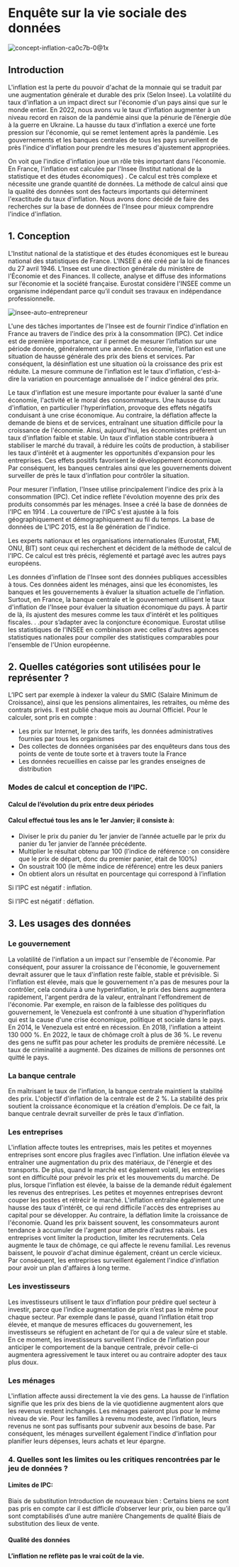 # Enquête sur la vie sociale des données
![concept-inflation-ca0c7b-0@1x](https://user-images.githubusercontent.com/118843717/204086325-4ae1ba6e-109c-4ee6-81e2-a31fb9232706.jpeg)

## Introduction

L'inflation est la perte du pouvoir d'achat de la monnaie qui se traduit par une augmentation générale et durable des prix (Selon Insee). La volatilité du taux d'inflation a un impact direct sur l'économie d'un pays ainsi que sur le monde entier. En 2022, nous avons vu le taux d'inflation augmenter à un niveau record en raison de la pandémie ainsi que la pénurie de l’énergie dûe à la guerre en Ukraine. La hausse du taux d'inflation a exercé une forte pression sur l'économie, qui se remet lentement après la pandémie. Les gouvernements et les banques centrales de tous les pays surveillent de près l'indice d'inflation pour prendre les mesures d'ajustement appropriées.

On voit que l'indice d'inflation joue un rôle très important dans l'économie. En France, l'inflation est calculée par l'Insee (Institut national de la statistique et des études économiques) . Ce calcul est très complexe et nécessite une grande quantité de données. La méthode de calcul ainsi que la qualité des données sont des facteurs importants qui déterminent l'exactitude du taux d'inflation. Nous avons donc décidé de faire des recherches sur la base de données de l'Insee pour mieux comprendre l'indice d'inflation.


## 1. Conception

 
L'Institut national de la statistique et des études économiques est le bureau national des statistiques de France. L'INSEE a été créé par la loi de finances du 27 avril 1946. L’Insee est une direction générale du ministère de l'Économie et des Finances. Il collecte, analyse et diffuse des informations sur l’économie et la société française. Eurostat considère l'INSEE comme un organisme indépendant parce qu’il conduit ses travaux en indépendance professionnelle.

![insee-auto-entrepreneur](https://user-images.githubusercontent.com/118843717/204126487-c9b9ee52-aacd-486a-b264-f35235baac08.jpg)

L'une des tâches importantes de l'Insee est de fournir l’indice d'inflation en France au travers de l'indice des prix à la consommation (IPC). Cet indice est de première importance, car il permet de mesurer l’inflation sur une période donnée, généralement une année. En économie, l'inflation est une situation de hausse générale des prix des biens et services. Par conséquent, la désinflation est une situation où la croissance des prix est réduite. La mesure commune de l'inflation est le taux d'inflation, c'est-à-dire la variation en pourcentage annualisée de l' indice général des prix.

Le taux d'inflation est une mesure importante pour évaluer la santé d'une économie, l'activité et le moral des consommateurs. Une hausse du taux d'inflation, en particulier l'hyperinflation, provoque des effets négatifs conduisant à une crise économique. Au contraire, la déflation affecte la demande de biens et de services, entraînant une situation difficile pour la croissance de l'économie. Ainsi, aujourd'hui, les économistes préfèrent un taux d'inflation faible et stable. Un taux d'inflation stable contribuera à stabiliser le marché du travail, à réduire les coûts de production, à stabiliser les taux d'intérêt et à augmenter les opportunités d'expansion pour les entreprises. Ces effets positifs favorisent le développement économique. Par conséquent, les banques centrales ainsi que les gouvernements doivent surveiller de près le taux d'inflation pour contrôler la situation.

Pour mesurer l'inflation, l'Insee utilise principalement l'indice des prix à la consommation (IPC). Cet indice reflète l'évolution moyenne des prix des produits consommés par les ménages. Insee a créé la base de données de l'IPC en 1914 . La couverture de l'IPC s'est ajustée à la fois géographiquement et démographiquement au fil du temps. La base de données de L'IPC 2015, est la 8e génération de l'indice.

Les experts nationaux et les organisations internationales (Eurostat, FMI, ONU, BIT) sont ceux qui recherchent et décident de la méthode de calcul de l'IPC. Ce calcul est très précis, réglementé et partagé avec les autres pays européens.

Les données d'inflation de l'Insee sont des données publiques accessibles à tous. Ces données aident les ménages, ainsi que les économistes, les banques et les gouvernements à évaluer la situation actuelle de l'inflation. Surtout, en France, la banque centrale et le gouvernement utilisent le taux d'inflation de l'Insee pour évaluer la situation économique du pays. À partir de là, ils ajustent des mesures comme les taux d'intérêt et les politiques fiscales. . .pour s’adapter avec la conjoncture économique. Eurostat utilise les statistiques de l'INSEE en combinaison avec celles d'autres agences statistiques nationales pour compiler des statistiques comparables pour l'ensemble de l'Union européenne.

## 2. Quelles catégories sont utilisées pour le représenter ?

L’IPC sert par exemple à indexer la valeur du SMIC (Salaire Minimum de Croissance), ainsi que les pensions alimentaires, les retraites, ou même des contrats privés. 
Il est publié chaque mois au Journal Officiel. Pour le calculer, sont pris en compte :
- Les prix sur Internet, le prix des tarifs, les données administratives fournies par tous les organismes
- Des collectes de données organisées par des enquêteurs dans tous des points de vente de toute sorte et à travers toute la France
- Les données recueillies en caisse par les grandes enseignes de distribution

### Modes de calcul et conception de l'IPC.

#### Calcul de l’évolution du prix entre deux périodes
#### Calcul effectué tous les ans le 1er Janvier; il consiste à:
- Diviser le prix du panier du 1er janvier de l’année actuelle par le prix du panier du 1er janvier de l’année précédente.
- Multiplier le résultat obtenu par 100 (l’indice de référence : on considère que le prix de départ, donc du premier panier, était de 100%)
- On soustrait 100 (le même indice de référence) entre les deux paniers 
- On obtient alors un résultat en pourcentage qui correspond à l’inflation

Si l’IPC est négatif : inflation.

Si l’IPC est négatif : déflation.

## 3. Les usages des données

### Le gouvernement
La volatilité de l'inflation a un impact sur l'ensemble de l'économie. Par conséquent, pour assurer la croissance de l'économie, le gouvernement devrait assurer que le taux d'inflation reste faible, stable et prévisible. Si l'inflation est élevée, mais que le gouvernement n'a pas de mesures pour la contrôler, cela conduira à une hyperinflation, le prix des biens augmentera rapidement, l'argent perdra de la valeur, entraînant l'effondrement de l'économie. Par exemple, en raison de la faiblesse des politiques du gouvernement, le Venezuela est confronté à une situation d'hyperinflation qui est la cause d'une crise économique, politique et sociale dans le pays. En 2014, le Venezuela est entré en récession. En 2018, l'inflation a atteint 130 000 %. En 2022, le taux de chômage croît à plus de 36 %. Le revenu des gens ne suffit pas pour acheter les produits de première nécessité. Le taux de criminalité a augmenté. Des dizaines de millions de personnes ont quitté le pays.

### La banque centrale

En maîtrisant le taux de l'inflation, la banque centrale maintient la stabilité des prix. L'objectif d'inflation de la centrale est de 2 %. La stabilité des prix soutient la croissance économique et la création d'emplois. De ce fait, la banque centrale devrait surveiller de près le taux d'inflation.

### Les entreprises

L'inflation affecte toutes les entreprises, mais les petites et moyennes entreprises sont encore plus fragiles avec l’inflation. Une inflation élevée va entraîner une augmentation du prix des matériaux, de l'énergie et des transports. De plus, quand le marché est également volatil, les entreprises sont en difficulté pour prévoir les prix et les mouvements du marché. De plus, lorsque l'inflation est élevée, la baisse de la demande réduit également les revenus des entreprises. Les petites et moyennes entreprises devront couper les postes et rétrécir le marché. L'inflation entraîne également une hausse des taux d'intérêt, ce qui rend difficile l'accès des entreprises au capital pour se développer. Au contraire, la déflation limite la croissance de l'économie. Quand les prix baissent souvent, les consommateurs auront tendance à accumuler de l'argent pour attendre d'autres rabais. Les entreprises vont limiter la production, limiter les recrutements. Cela augmente le taux de chômage, ce qui affecte le revenu familial. Les revenus baissent, le pouvoir d'achat diminue également, créant un cercle vicieux. Par conséquent, les entreprises surveillent également l'indice d'inflation pour avoir un plan d'affaires à long terme.

### Les investisseurs

Les investisseurs utilisent le taux d’inflation pour prédire quel secteur à investir, parce que l’indice augmentation de prix n’est pas le même pour chaque secteur. Par exemple dans le passé, quand l’inflation était trop élevée, et manque de mesures efficaces du gouvernement, les investisseurs se réfugient en achetant de l’or qui a de valeur sûre et stable. En ce moment, les investisseurs surveillent l'indice de l’inflation pour anticiper le comportement de la banque centrale, prévoir celle-ci augmentera agressivement le taux interet ou au contraire adopter des taux plus doux.

### Les ménages

L'inflation affecte aussi directement la vie des gens. La hausse de l'inflation signifie que les prix des biens de la vie quotidienne augmentent alors que les revenus restent inchangés. Les ménages paieront plus pour le même niveau de vie. Pour les familles à revenu modeste, avec l’inflation, leurs revenus ne sont pas suffisants pour subvenir aux besoins de base. Par conséquent, les ménages surveillent également l'indice d'inflation pour planifier leurs dépenses, leurs achats et leur épargne.
 
### 4. Quelles sont les limites ou les critiques rencontrées par le jeu de données ?

#### Limites de IPC:
Biais de substitution
Introduction de nouveaux bien : Certains biens ne sont pas pris en compte car il est difficile d’observer leur prix, ou bien parce qu’il sont comptabilisés d’une autre manière
Changements de qualité
Biais de substitution des lieux de vente.
#### Qualité des données 
#### L’inflation ne reflète pas le vrai coût de la vie. 
